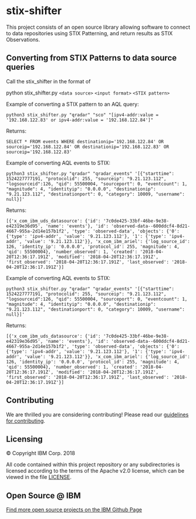 # stix-shifter

This project consists of an open source library allowing software to connect to data repositories using STIX Patterning, and return results as STIX Observations.

## Converting from STIX Patterns to data source queries

Call the stix_shifter in the format of

python stix_shifter.py `<data source>` `<input format>` `<STIX pattern>`

Example of converting a STIX pattern to an AQL query:

`python3 stix_shifter.py "qradar" "sco" "[ipv4-addr:value = '192.168.122.83' or ipv4-addr:value = '192.168.122.84']"`

Returns:

`SELECT * FROM events WHERE destinationip='192.168.122.84' OR sourceip='192.168.122.84' OR destinationip='192.168.122.83' OR sourceip='192.168.122.83'`

Example of converting AQL events to STIX:

`python3 stix_shifter.py "qradar" "qradar_events" '[{"starttime": 1524227777191, "protocolid": 255, "sourceip": "9.21.123.112", "logsourceid":126, "qid": 55500004, "sourceport": 0, "eventcount": 1, "magnitude": 4, "identityip": "0.0.0.0", "destinationip": "9.21.123.112", "destinationport": 0, "category": 10009, "username": null}]'`

Returns:

`[{'x_com_ibm_uds_datasource': {'id': '7c0de425-33bf-46be-9e38-e42319e36d95', 'name': 'events'}, 'id': 'observed-data--600ddcf4-8d21-4667-955a-2d14e157b1f2', 'type': 'observed-data', 'objects': {'0': {'type': 'ipv4-addr', 'value': '9.21.123.112'}, '1': {'type': 'ipv4-addr', 'value': '9.21.123.112'}}, 'x_com_ibm_ariel': {'log_source_id': 126, 'identity_ip': '0.0.0.0', 'protocol_id': 255, 'magnitude': 4, 'qid': 55500004}, 'number_observed': 1, 'created': '2018-04-20T12:36:17.191Z', 'modified': '2018-04-20T12:36:17.191Z', 'first_observed': '2018-04-20T12:36:17.191Z', 'last_observed': '2018-04-20T12:36:17.191Z'}]`

Example of converting AQL events to STIX:

`python3 stix_shifter.py "qradar" "qradar_events" '[{"starttime": 1524227777191, "protocolid": 255, "sourceip": "9.21.123.112", "logsourceid":126, "qid": 55500004, "sourceport": 0, "eventcount": 1, "magnitude": 4, "identityip": "0.0.0.0", "destinationip": "9.21.123.112", "destinationport": 0, "category": 10009, "username": null}]'`

Returns:

`[{'x_com_ibm_uds_datasource': {'id': '7c0de425-33bf-46be-9e38-e42319e36d95', 'name': 'events'}, 'id': 'observed-data--600ddcf4-8d21-4667-955a-2d14e157b1f2', 'type': 'observed-data', 'objects': {'0': {'type': 'ipv4-addr', 'value': '9.21.123.112'}, '1': {'type': 'ipv4-addr', 'value': '9.21.123.112'}}, 'x_com_ibm_ariel': {'log_source_id': 126, 'identity_ip': '0.0.0.0', 'protocol_id': 255, 'magnitude': 4, 'qid': 55500004}, 'number_observed': 1, 'created': '2018-04-20T12:36:17.191Z', 'modified': '2018-04-20T12:36:17.191Z', 'first_observed': '2018-04-20T12:36:17.191Z', 'last_observed': '2018-04-20T12:36:17.191Z'}]`

## Contributing

We are thrilled you are considering contributing!
Please read our [guidelines for contributing](CONTRIBUTING.md).

## Licensing

:copyright: Copyright IBM Corp. 2018

All code contained within this project repository or any
subdirectories is licensed according to the terms of the Apache v2.0 license,
which can be viewed in the file [LICENSE](LICENSE).

## Open Source @ IBM

[Find more open source projects on the IBM Github Page](http://ibm.github.io/)
